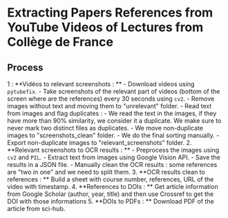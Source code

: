 # Extracting Papers References from YouTube Videos of Lectures from Collège de France

## Process

1 : **Vidéos to relevant screenshots : **
    - Download videos using `pytubefix`.
    - Take screenshots of the relevant part of videos (bottom of the screen where are the references) every 30 seconds using `cv2`.
    - Remove images without text and moving them to "unrelevant" folder.
    - Read text from images and flag duplicates : 
        - We read the text in the images, if they have more than 90% similarity, we consider it a duplicate. We make sure to never mark two distinct files as duplicates.
        - We move non-duplicate images to "screenshots_clean" folder.
        - We do the final sorting manually.
    - Export non-duplicate images to "relevant_screenshots" folder.
2. **Relevant screenshots to OCR results : **
    - Preprocess the images using `cv2` and `PIL`.
    - Extract text from images using Google Vision API.
    - Save the results in a JSON file.
    - Manually clean the OCR results : some references are "two in one" and we need to split them.
3. **OCR results clean to references : ** Build a sheet with course number, references, URL of the video with timestamp.
4. **References to DOIs : ** Get article information from Google Scholar (author, year, title) and then use Crossref to get the DOI with those informations
5. **DOIs to PDFs : ** Download PDF of the article from sci-hub.